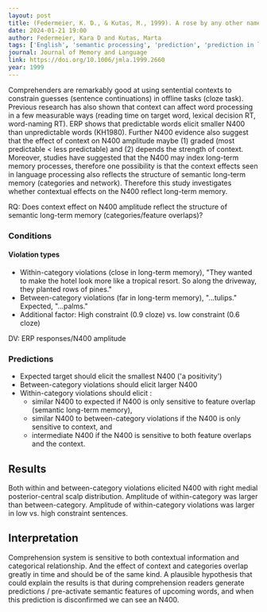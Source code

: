 ```yaml
---
layout: post
title: (Federmeier, K. D., & Kutas, M., 1999). A rose by any other name - Long-term memory structure and sentence processing
date: 2024-01-21 19:00
author: Federmeier, Kara D and Kutas, Marta
tags: ['English', 'semantic processing', 'prediction', 'prediction in language comprehension', 'memory retrieval', 'EEG', 'ERP', 'N400']
journal: Journal of Memory and Language
link: https://doi.org/10.1006/jmla.1999.2660
year: 1999
---
```


Comprehenders are remarkably good at using sentential contexts to constrain guesses (sentence continuations) in offline tasks (cloze task). Previous research has also shown that context can affect word processing in a few measurable ways (reading time on target word, lexical decision RT, word-naming RT). ERP shows that predictable words elicit smaller N400 than unpredictable words (KH1980). Further N400 evidence also suggest that the effect of context on N400 amplitude maybe (1) graded (most predictable < less predictable) and (2) depends the strength of context. Moreover, studies have suggested that the N400 may index long-term memory processes, therefore one possibility is that the context effects seen in language processing also reflects the structure of semantic long-term memory (categories and network). Therefore this study investigates whether contextual effects on the N400 reflect long-term memory.

RQ: Does context effect on N400 amplitude reflect the structure of semantic long-term memory (categories/feature overlaps)?

### Conditions
#### Violation types

- Within-category violations (close in long-term memory), "They wanted to make the hotel look more like a tropical resort. So along the driveway, they planted rows of pines."
- Between-category violations (far in long-term memory), "…tulips." Expected, "…palms."
- Additional factor: High constraint (0.9 cloze) vs. low constraint (0.6 cloze)

DV: ERP responses/N400 amplitude

### Predictions
- Expected target should elicit the smallest N400 ('a positivity')
- Between-category violations should elicit larger N400
- Within-category violations should elicit :
    - similar N400 to expected if N400 is only sensitive to feature overlap (semantic long-term memory), 
    - similar N400 to between-category violations if the N400 is only sensitive to context, and 
    - intermediate N400 if the N400 is sensitive to both feature overlaps and the context. 

## Results

Both within and between-category violations elicited N400 with right medial posterior-central scalp distribution. Amplitude of within-category was larger than between-category. Amplitude of within-category violations was larger in low vs. high constraint sentences. 

## Interpretation
Comprehension system is sensitive to both contextual information and categorical relationship. And the effect of context and categories overlap greatly in time and should be of the same kind. A plausible hypothesis that could explain the results is that during comprehension readers generate predictions / pre-activate semantic features of upcoming words, and when this prediction is disconfirmed we can see an N400.